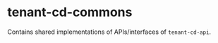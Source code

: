 <!-- Copyright Vespa.ai. Licensed under the terms of the Apache 2.0 license. See LICENSE in the project root. -->
# tenant-cd-commons

Contains shared implementations of APIs/interfaces of `tenant-cd-api`. 
